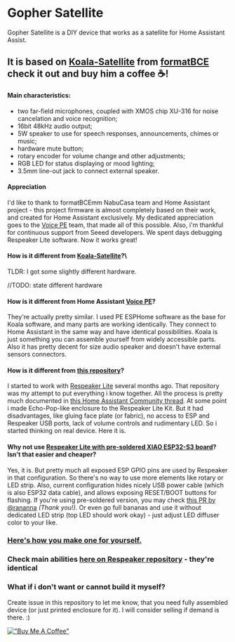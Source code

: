 # Gopher Satellite

Gopher Satellite is a DIY device that works as a satellite for Home Assistant Assist.

## It is based on [Koala-Satellite](https://github.com/formatBCE/Koala-Satellite) from [formatBCE](https://github.com/formatBCE) check it out and buy him a coffee :coffee:!

#### Main characteristics:

- two far-field microphones, coupled with XMOS chip XU-316 for noise cancelation and voice recognition;
- 16bit 48kHz audio output;
- 5W speaker to use for speech responses, announcements, chimes or music;
- hardware mute button;
- rotary encoder for volume change and other adjustments;
- RGB LED for status displaying or mood lighting;
- 3.5mm line-out jack to connect external speaker.

#### Appreciation

I'd like to thank to formatBCEmm NabuCasa team and Home Assistant project - this project firmware is almost completely based on their work, and created for Home Assistant exclusively.
My dedicated appreciation goes to the [Voice PE](https://github.com/esphome/home-assistant-voice-pe) team, that made all of this possible.
Also, i'm thankful for continuous support from Seeed developers. We spent days debugging Respeaker Lite software. Now it works great!

#### How is it different from [Koala-Satellite](https://github.com/formatBCE/Koala-Satellite)?\

TLDR: I got some slightly different hardware.

//TODO: state different hardware

#### How is it different from Home Assistant [Voice PE](https://www.home-assistant.io/voice-pe)?

They're actually pretty similar. I used PE ESPHome software as the base for Koala software, and many parts are working identically.
They connect to Home Assistant in the same way and have identical possibilities.
Koala is just something you can assemble yourself from widely accessible parts.
Also it has pretty decent for size audio speaker and doesn't have external sensors connectors.

#### How is it different from [this repository](https://github.com/formatBCE/Respeaker-Lite-ESPHome-integration)?

I started to work with [Respeaker Lite](https://www.seeedstudio.com/ReSpeaker-Lite-p-5928.html) several months ago.
That repository was my attempt to put everything i know together.
All the process is pretty much documented in [this Home Assistant Community thread](https://community.home-assistant.io/t/respeaker-lite-new-seeed-studio-voice-assistant-development-kit-hardware-combine-esp32-with-xmos-xu316-dsp-chip-for-advanced-audio-processing-as-a-esphome-based-home-assistant-assist-satellite-voice-devkit).
At some point i made Echo-Pop-like enclosure to the Respeaker Lite Kit. But it had disadvantages, like gluing face plate (or fabric), no access to ESP and Respeaker USB ports, lack of volume controls and rudimentary LED.
So i started thinking on real device. Here it is.

#### Why not use [Respeaker Lite with pre-soldered XIAO ESP32-S3 board](https://www.seeedstudio.com/ReSpeaker-Lite-Voice-Assistant-Kit-p-5929.html)? Isn't that easier and cheaper?

Yes, it is. But pretty much all exposed ESP GPIO pins are used by Respeaker in that configuration. So there's no way to use more elements like rotary or LED strip.
Also, current configuration hides nicely USB power cable (which is also ESP32 data cable), and allows exposing RESET/BOOT buttons for flashing.
If you're using pre-soldered version, you may check [this PR by @rananna](https://github.com/formatBCE/Koala-Satellite/pull/5) _(Thank you!)_.
Or even go full bananas and use it without dedicated LED strip (top LED should work okay) - just adjust LED diffuser color to your like.

### [Here's how you make one for yourself.](/instructions/assembly.md)

### Check main abilities [here on Respeaker repository](https://github.com/formatBCE/Respeaker-Lite-ESPHome-integration/tree/main?tab=readme-ov-file#current-abilities) - they're identical

### What if i don't want or cannot build it myself?

Create issue in this repository to let me know, that you need fully assembled device (or just printed enclosure for it). I will consider selling if demand is there. :)


[!["Buy Me A Coffee"](https://www.buymeacoffee.com/assets/img/custom_images/orange_img.png)](https://www.buymeacoffee.com/formatbce)
